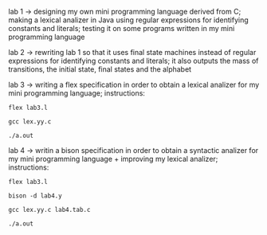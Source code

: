 lab 1 -> designing my own mini programming language derived from C; 
         making a lexical analizer in Java using regular expressions for identifying constants and literals; testing it on some programs written in my mini programming language
         
lab 2 -> rewriting lab 1 so that it uses final state machines instead of regular expressions for identifying constants and literals; it also outputs the mass of transitions,
         the initial state, final states and the alphabet
         
lab 3 -> writing a flex specification in order to obtain a lexical analizer for my mini programming language; 
instructions:

    flex lab3.l
    
    gcc lex.yy.c
    
    ./a.out

lab 4 -> writin a bison specification in order to obtain a syntactic analizer for my mini programming language + improving my lexical analizer;
instructions:

    flex lab3.l
    
    bison -d lab4.y
    
    gcc lex.yy.c lab4.tab.c
    
    ./a.out
